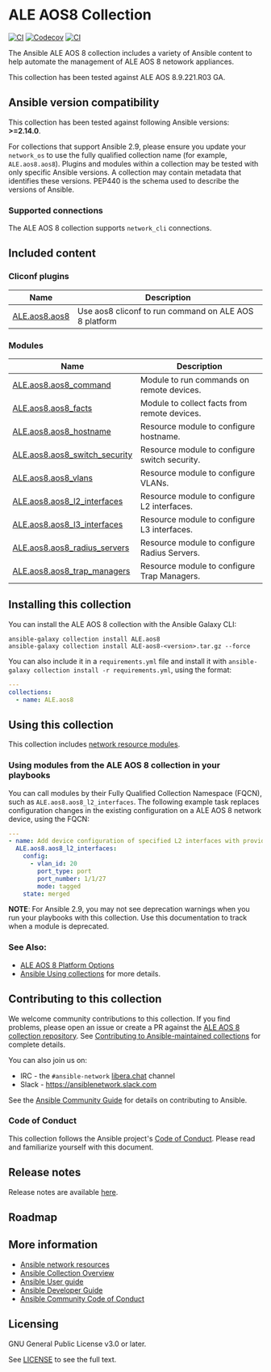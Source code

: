 # ALE AOS8 Collection

[![CI](https://zuul-ci.org/gated.svg)](https://dashboard.zuul.ansible.com/t/ansible/project/github.com/ansible-collections/ALE.aos8)
[![Codecov](https://codecov.io/gh/ansible-collections/ALE.aos8/branch/main/graph/badge.svg)](https://codecov.io/gh/ansible-collections/ALE.aos8)
[![CI](https://github.com/ansible-collections/ALE.aos8/actions/workflows/tests.yml/badge.svg?branch=main&event=schedule)](https://github.com/ansible-collections/ALE.aos8/actions/workflows/tests.yml)

The Ansible ALE AOS 8 collection includes a variety of Ansible content to help automate the management of ALE AOS 8 netowork appliances.

This collection has been tested against ALE AOS 8.9.221.R03 GA.


<!--start requires_ansible-->
## Ansible version compatibility

This collection has been tested against following Ansible versions: **>=2.14.0**.

For collections that support Ansible 2.9, please ensure you update your `network_os` to use the
fully qualified collection name (for example, `ALE.aos8.aos8`).
Plugins and modules within a collection may be tested with only specific Ansible versions.
A collection may contain metadata that identifies these versions.
PEP440 is the schema used to describe the versions of Ansible.
<!--end requires_ansible-->

### Supported connections

The ALE AOS 8 collection supports `network_cli` connections.

## Included content

<!--start collection content-->
### Cliconf plugins
Name | Description
--- | ---
[ALE.aos8.aos8](https://github.com/ansible-collections/ALE.aos8/blob/main/docs/ALE.aos8.aos8_cliconf.rst)|Use aos8 cliconf to run command on ALE AOS 8 platform

### Modules
Name | Description
--- | ---
[ALE.aos8.aos8_command](https://github.com/ansible-collections/ALE.aos8/blob/main/docs/ALE.aos8.aos8_command_module.rst)|Module to run commands on remote devices.
[ALE.aos8.aos8_facts](https://github.com/ansible-collections/ALE.aos8/blob/main/docs/ALE.aos8.aos8_facts_module.rst)|Module to collect facts from remote devices.
[ALE.aos8.aos8_hostname](https://github.com/ansible-collections/ALE.aos8/blob/main/docs/ALE.aos8.aos8_hostname_module.rst)|Resource module to configure hostname.
[ALE.aos8.aos8_switch_security](https://github.com/ansible-collections/ALE.aos8/blob/main/docs/ALE.aos8.aos8_switch_security.rst)|Resource module to configure switch security.
[ALE.aos8.aos8_vlans](https://github.com/ansible-collections/ALE.aos8/blob/main/docs/ALE.aos8.aos8_vlans_module.rst)|Resource module to configure VLANs.
[ALE.aos8.aos8_l2_interfaces](https://github.com/ansible-collections/ALE.aos8/blob/main/docs/ALE.aos8.aos8_l2_interfaces_module.rst)|Resource module to configure L2 interfaces.
[ALE.aos8.aos8_l3_interfaces](https://github.com/ansible-collections/ALE.aos8/blob/main/docs/ALE.aos8.aos8_l3_interfaces_module.rst)|Resource module to configure L3 interfaces.
[ALE.aos8.aos8_radius_servers](https://github.com/ansible-collections/ALE.aos8/blob/main/docs/ALE.aos8.aos8_radius_servers_module.rst)|Resource module to configure Radius Servers.
[ALE.aos8.aos8_trap_managers](https://github.com/ansible-collections/ALE.aos8/blob/main/docs/ALE.aos8.aos8_trap_managers_module.rst)|Resource module to configure Trap Managers.


<!--end collection content-->

## Installing this collection

You can install the ALE AOS 8 collection with the Ansible Galaxy CLI:

    ansible-galaxy collection install ALE.aos8  
    ansible-galaxy collection install ALE-aos8-<version>.tar.gz --force

You can also include it in a `requirements.yml` file and install it with `ansible-galaxy collection install -r requirements.yml`, using the format:

```yaml
---
collections:
  - name: ALE.aos8
```

## Using this collection

This collection includes [network resource modules](https://docs.ansible.com/ansible/latest/network/user_guide/network_resource_modules.html).

### Using modules from the ALE AOS 8 collection in your playbooks

You can call modules by their Fully Qualified Collection Namespace (FQCN), such as `ALE.aos8.aos8_l2_interfaces`.
The following example task replaces configuration changes in the existing configuration on a ALE AOS 8 network device, using the FQCN:

```yaml
---
- name: Add device configuration of specified L2 interfaces with provided configuration.
  ALE.aos8.aos8_l2_interfaces:
    config:
      - vlan_id: 20
        port_type: port
        port_number: 1/1/27
        mode: tagged  
    state: merged
```

**NOTE**: For Ansible 2.9, you may not see deprecation warnings when you run your playbooks with this collection. Use this documentation to track when a module is deprecated.

### See Also:

- [ALE AOS 8 Platform Options](https://docs.ansible.com/ansible/latest/network/user_guide/platform_aos8.html)
- [Ansible Using collections](https://docs.ansible.com/ansible/latest/user_guide/collections_using.html) for more details.

## Contributing to this collection

We welcome community contributions to this collection. If you find problems, please open an issue or create a PR against the [ALE AOS 8 collection repository](https://github.com/Samuelyip74/ALE.aos8/issues). See [Contributing to Ansible-maintained collections](https://docs.ansible.com/ansible/devel/community/contributing_maintained_collections.html#contributing-maintained-collections) for complete details.

You can also join us on:

- IRC - the `#ansible-network` [libera.chat](https://libera.chat/) channel
- Slack - https://ansiblenetwork.slack.com

See the [Ansible Community Guide](https://docs.ansible.com/ansible/latest/community/index.html) for details on contributing to Ansible.

### Code of Conduct

This collection follows the Ansible project's
[Code of Conduct](https://docs.ansible.com/ansible/devel/community/code_of_conduct.html).
Please read and familiarize yourself with this document.

## Release notes

<!--Add a link to a changelog.md file or an external docsite to cover this information. -->

Release notes are available [here](https://github.com/Samuelyip74/ALE.aos8/blob/main/aos8/changelog.rst).

## Roadmap

<!-- Optional. Include the roadmap for this collection, and the proposed release/versioning strategy so users can anticipate the upgrade/update cycle. -->

## More information

- [Ansible network resources](https://docs.ansible.com/ansible/latest/network/getting_started/network_resources.html)
- [Ansible Collection Overview](https://github.com/ansible-collections/overview)
- [Ansible User guide](https://docs.ansible.com/ansible/latest/user_guide/index.html)
- [Ansible Developer Guide](https://docs.ansible.com/ansible/latest/dev_guide/index.html)
- [Ansible Community Code of Conduct](https://docs.ansible.com/ansible/latest/community/code_of_conduct.html)

## Licensing

GNU General Public License v3.0 or later.

See [LICENSE](https://www.gnu.org/licenses/gpl-3.0.txt) to see the full text.
